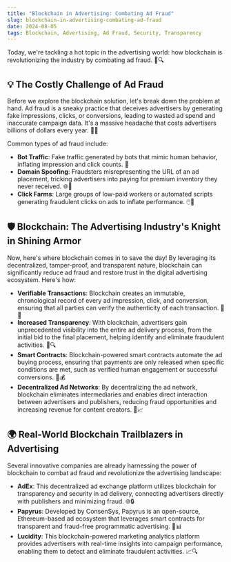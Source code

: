 ```yaml
---
title: "Blockchain in Advertising: Combating Ad Fraud"
slug: blockchain-in-advertising-combating-ad-fraud
date: 2024-08-05
tags: Blockchain, Advertising, Ad Fraud, Security, Transparency
---
```


Today, we're tackling a hot topic in the advertising world: how blockchain is revolutionizing the industry by combating ad fraud. 🚀🔍

## 💡 The Costly Challenge of Ad Fraud

Before we explore the blockchain solution, let's break down the problem at hand. Ad fraud is a sneaky practice that deceives advertisers by generating fake impressions, clicks, or conversions, leading to wasted ad spend and inaccurate campaign data. It's a massive headache that costs advertisers billions of dollars every year. 💸😩

Common types of ad fraud include:

- **Bot Traffic**: Fake traffic generated by bots that mimic human behavior, inflating impression and click counts. 🤖
- **Domain Spoofing**: Fraudsters misrepresenting the URL of an ad placement, tricking advertisers into paying for premium inventory they never received. 🌐🔄
- **Click Farms**: Large groups of low-paid workers or automated scripts generating fraudulent clicks on ads to inflate performance. 🖱️👥

## 🛡️ Blockchain: The Advertising Industry's Knight in Shining Armor

Now, here's where blockchain comes in to save the day! By leveraging its decentralized, tamper-proof, and transparent nature, blockchain can significantly reduce ad fraud and restore trust in the digital advertising ecosystem. Here's how:

- **Verifiable Transactions**: Blockchain creates an immutable, chronological record of every ad impression, click, and conversion, ensuring that all parties can verify the authenticity of each transaction. 📜✅
- **Increased Transparency**: With blockchain, advertisers gain unprecedented visibility into the entire ad delivery process, from the initial bid to the final placement, helping identify and eliminate fraudulent activities. 🌟🔍
- **Smart Contracts**: Blockchain-powered smart contracts automate the ad buying process, ensuring that payments are only released when specific conditions are met, such as verified human engagement or successful conversions. 🤖💰
- **Decentralized Ad Networks**: By decentralizing the ad network, blockchain eliminates intermediaries and enables direct interaction between advertisers and publishers, reducing fraud opportunities and increasing revenue for content creators. 🤝📈

## 🌍 Real-World Blockchain Trailblazers in Advertising

Several innovative companies are already harnessing the power of blockchain to combat ad fraud and revolutionize the advertising landscape:

- **AdEx**: This decentralized ad exchange platform utilizes blockchain for transparency and security in ad delivery, connecting advertisers directly with publishers and minimizing fraud. 🌐🔒
- **Papyrus**: Developed by ConsenSys, Papyrus is an open-source, Ethereum-based ad ecosystem that leverages smart contracts for transparent and fraud-free programmatic advertising. 📜📊
- **Lucidity**: This blockchain-powered marketing analytics platform provides advertisers with real-time insights into campaign performance, enabling them to detect and eliminate fraudulent activities. 📈🔍